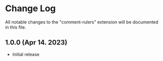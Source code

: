 # Change Log

All notable changes to the "comment-rulers" extension will be documented in this file.

## 1.0.0 (Apr 14. 2023)

- Initial release